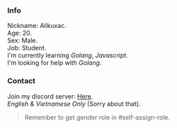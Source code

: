 ### Info  
Nickname: Alikuxac.  
Age: 20.  
Sex: Male.  
Job: Student.  
I'm currently learning *Golang*, *Javascript*.  
I'm looking for help with *Golang*.  

### Contact
Join my discord server: [Here](https://discord.gg/8yfv46W).  
*English & Vietnamese Only* (Sorry about that).  
> Remember to get gender role in #self-assign-role.  
